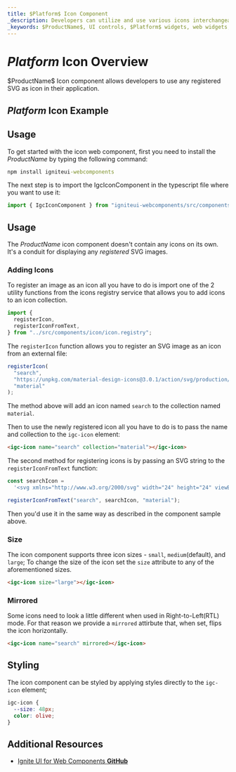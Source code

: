 ```yaml
---
title: $Platform$ Icon Component
_description: Developers can utilize and use various icons interchangeably with custom colors and more with $ProductName$ Icon component.
_keywords: $ProductName$, UI controls, $Platform$ widgets, web widgets, UI widgets, $Platform$, Native $Platform$ Components Suite, Native $Platform$ Controls, Native $Platform$ Components Library, $Platform$ Icon components, $Platform$ Icon controls
---
```


# $Platform$ Icon Overview

<p class="highlight">$ProductName$ Icon component allows developers to use any registered SVG as icon in their application.</p>

## $Platform$ Icon Example

<code-view style="height: 50px" 
           data-demos-base-url="{environment:demosBaseUrl}" 
           iframe-src="{environment:demosBaseUrl}/layouts/icon-sizing" alt="$Platform$ Icon Example">
</code-view>

<div class="divider--half"></div>

## Usage

To get started with the icon web component, first you need to install the $ProductName$ by typing the following command:

```cmd
npm install igniteui-webcomponents
```

The next step is to import the IgcIconComponent in the typescript file where you want to use it:

```ts
import { IgcIconComponent } from "igniteui-webcomponents/src/components/icon";
```

## Usage

The $ProductName$ icon component doesn't contain any icons on its own. It's a conduit for displaying any _registered_ SVG images.

### Adding Icons

To register an image as an icon all you have to do is import one of the 2 utility functions from the icons registry service that allows you to add icons to an icon collection.

```ts
import {
  registerIcon,
  registerIconFromText,
} from "../src/components/icon/icon.registry";
```

The `registerIcon` function allows you to register an SVG image as an icon from an external file:

```ts
registerIcon(
  "search",
  "https://unpkg.com/material-design-icons@3.0.1/action/svg/production/ic_build_24px.svg",
  "material"
);
```

The method above will add an icon named `search` to the collection named `material`.

Then to use the newly registered icon all you have to do is to pass the name and collection to the `igc-icon` element:

```html
<igc-icon name="search" collection="material"></igc-icon>
```

The second method for registering icons is by passing an SVG string to the `registerIconFromText` function:

```ts
const searchIcon =
  '<svg xmlns="http://www.w3.org/2000/svg" width="24" height="24" viewBox="0 0 24 24"><path d="M15.5 14h-.79l-.28-.27C15.41 12.59 16 11.11 16 9.5 16 5.91 13.09 3 9.5 3S3 5.91 3 9.5 5.91 16 9.5 16c1.61 0 3.09-.59 4.23-1.57l.27.28v.79l5 4.99L20.49 19l-4.99-5zm-6 0C7.01 14 5 11.99 5 9.5S7.01 5 9.5 5 14 7.01 14 9.5 11.99 14 9.5 14z"/></svg>';

registerIconFromText("search", searchIcon, "material");
```

Then you'd use it in the same way as described in the component sample above.

### Size

The icon component supports three icon sizes - `small`, `medium`(default), and `large`; To change the size of the icon set the `size` attribute to any of the aforementioned sizes.

```html
<igc-icon size="large"></igc-icon>
```

<code-view style="height: 50px" 
           data-demos-base-url="{environment:demosBaseUrl}" 
           iframe-src="{environment:demosBaseUrl}/layouts/icon-sizing" alt="$Platform$ Icon Sizing">
</code-view>

### Mirrored

Some icons need to look a little different when used in Right-to-Left(RTL) mode. For that reason we provide a `mirrored` attirbute that, when set, flips the icon horizontally.

```html
<igc-icon name="search" mirrored></igc-icon>
```

## Styling

The icon component can be styled by applying styles directly to the `igc-icon` element;

```css
igc-icon {
  --size: 48px;
  color: olive;
}
```

<code-view style="height: 50px" 
           data-demos-base-url="{environment:demosBaseUrl}" 
           iframe-src="{environment:demosBaseUrl}/layouts/icon-styling" alt="$Platform$ Icon Sizing">
</code-view>

## Additional Resources

<div class="divider--half"></div>

- [Ignite UI for Web Components **GitHub**](https://github.com/IgniteUI/igniteui-webcomponents)

